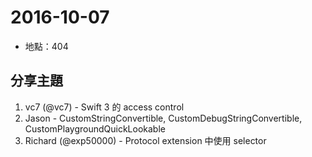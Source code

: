 # 2016-10-07

- 地點：404

## 分享主題

1. vc7 (@vc7) - Swift 3 的 access control
2. Jason - CustomStringConvertible, CustomDebugStringConvertible, CustomPlaygroundQuickLookable
3. Richard (@exp50000) - Protocol extension 中使用 selector
